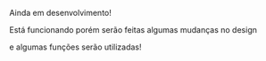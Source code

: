 Ainda em desenvolvimento!

Está funcionando porém serão feitas algumas mudanças no design

e algumas funções serão utilizadas!
